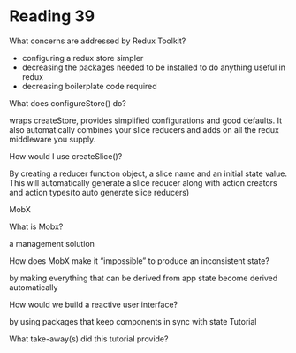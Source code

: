 # Reading 39

What concerns are addressed by Redux Toolkit?

- configuring a redux store simpler
- decreasing the packages needed to be installed to do anything useful in redux
- decreasing boilerplate code required

What does configureStore() do?

wraps createStore, provides simplified configurations and good defaults. It also automatically combines your slice reducers and adds on all the redux middleware you supply.

How would I use createSlice()?

By creating a reducer function object, a slice name and an initial state value. This will automatically generate a slice reducer along with action creators and action types(to auto generate slice reducers)

MobX

What is Mobx?

a management solution

How does MobX make it “impossible” to produce an inconsistent state?

by making everything that can be derived from app state become derived automatically

How would we build a reactive user interface?

by using packages that keep components in sync with state
Tutorial

What take-away(s) did this tutorial provide?